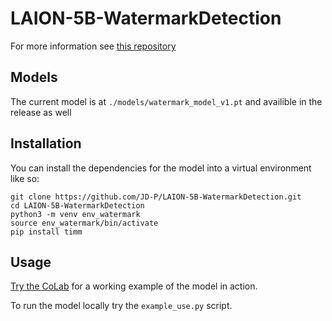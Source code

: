 # LAION-5B-WatermarkDetection
For more information see [this repository](https://github.com/LAION-AI/watermark-detection)

## Models
The current model is at `./models/watermark_model_v1.pt` and availible in the release as well

## Installation 

You can install the dependencies for the model into a virtual environment like so:

```
git clone https://github.com/JD-P/LAION-5B-WatermarkDetection.git
cd LAION-5B-WatermarkDetection
python3 -m venv env_watermark
source env_watermark/bin/activate
pip install timm
```

## Usage

[Try the CoLab](https://colab.research.google.com/drive/1mZGmJmMH19IFCXozxaMQdL-kHgNTd-tj?usp=sharing) for a working example of the model in action.

To run the model locally try the `example_use.py` script.
